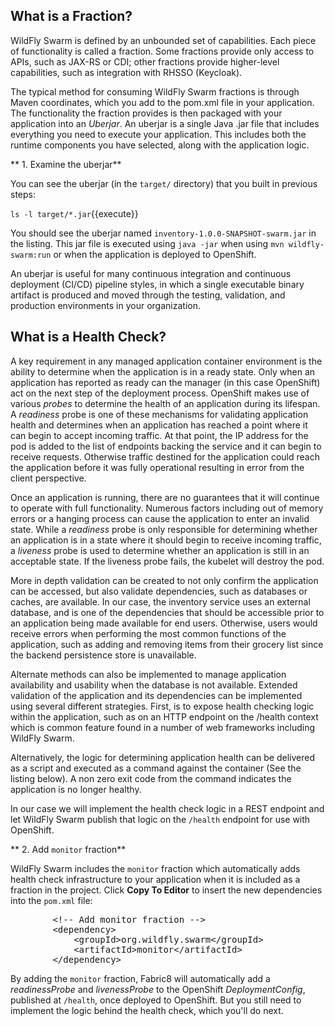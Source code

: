 ## What is a Fraction?

WildFly Swarm is defined by an unbounded set of capabilities. Each piece of functionality is called a fraction.
Some fractions provide only access to APIs, such as JAX-RS or CDI; other fractions provide higher-level capabilities,
such as integration with RHSSO (Keycloak).

The typical method for consuming WildFly Swarm fractions is through Maven coordinates, which you add to the pom.xml
file in your application. The functionality the fraction provides is then packaged with your application into an
_Uberjar_.  An uberjar is a single Java .jar file that includes everything you need to execute your application.
This includes both the runtime components you have selected, along with the application logic.

** 1. Examine the uberjar**

You can see the uberjar (in the `target/` directory) that you built in previous steps:

```ls -l target/*.jar```{{execute}}

You should see the uberjar named `inventory-1.0.0-SNAPSHOT-swarm.jar` in the listing. This jar file is executed
using `java -jar` when using `mvn wildfly-swarm:run` or when the application is deployed to OpenShift.

An uberjar is useful for many continuous integration and continuous deployment (CI/CD) pipeline styles,
in which a single executable binary artifact is produced and moved through the testing, validation, and
production environments in your organization.


## What is a Health Check?

A key requirement in any managed application container environment is the ability to determine when the application is in a ready state. Only when an
application has reported as ready can the manager (in this case OpenShift) act on the next step of the deployment process. OpenShift
makes use of various _probes_ to determine the health of an application during its lifespan. A _readiness_
probe is one of these mechanisms for validating application health and determines when an
application has reached a point where it can begin to accept incoming traffic. At that point, the IP
address for the pod is added to the list of endpoints backing the service and it can begin to receive
requests. Otherwise traffic destined for the application could reach the application before it was fully
operational resulting in error from the client perspective.

Once an application is running, there are no guarantees that it will continue to operate with full
functionality. Numerous factors including out of memory errors or a hanging process can cause the
application to enter an invalid state. While a _readiness_ probe is only responsible for determining
whether an application is in a state where it should begin to receive incoming traffic, a _liveness_ probe
is used to determine whether an application is still in an acceptable state. If the liveness probe fails, the
kubelet will destroy the pod.

More in depth validation can be created to not only confirm the application can be accessed, but also
validate dependencies, such as databases or caches, are available. In our case, the inventory service
uses an external database, and is one of the dependencies that should be accessible prior to an
application being made available for end users. Otherwise, users would receive errors when
performing the most common functions of the application, such as adding and removing items from
their grocery list since the backend persistence store is unavailable.

Alternate methods can also be
implemented to manage application availability and usability when the database is not available.
Extended validation of the application and its dependencies can be implemented using several
different strategies. First, is to expose health checking logic within the application, such as on an HTTP
endpoint on the /health context which is common feature found in a number of web frameworks including
WildFly Swarm.

Alternatively, the logic for determining application health can be delivered as a script and executed as
a command against the container (See the listing below). A non zero exit code from the command
indicates the application is no longer healthy.

In our case we will implement the health check logic in a REST endpoint and let WildFly Swarm publish
that logic on the `/health` endpoint for use with OpenShift.

** 2. Add `monitor` fraction**

WildFly Swarm includes the `monitor` fraction which automatically adds health check infrastructure to your
application when it is included as a fraction in the project. Click **Copy To Editor** to insert the new dependencies
into the `pom.xml` file:

<pre class="file" data-filename="pom.xml" data-target="insert" data-marker="<!-- Add monitor fraction -->">
        &lt;!-- Add monitor fraction --&gt;
        &lt;dependency&gt;
            &lt;groupId&gt;org.wildfly.swarm&lt;/groupId&gt;
            &lt;artifactId&gt;monitor&lt;/artifactId&gt;
        &lt;/dependency&gt;
</pre>


By adding the `monitor` fraction, Fabric8 will automatically add a _readinessProbe_ and _livenessProbe_ to the OpenShift
_DeploymentConfig_, published at `/health`, once deployed to OpenShift. But you still need to implement the logic behind
the health check, which you'll do next.

